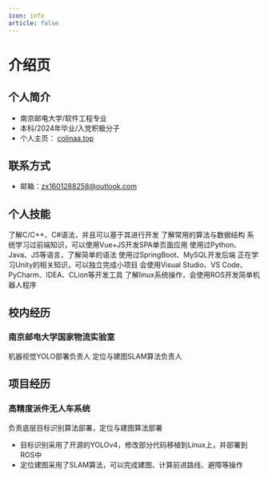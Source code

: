 ```yaml
---
icon: info
article: false
---
```


# 介绍页

## 个人简介

- 南京邮电大学/软件工程专业
- 本科/2024年毕业/入党积极分子
- 个人主页： [colinaa.top](https://colinaa.top)

## 联系方式

- 邮箱：zx1601288258@outlook.com

## 个人技能

了解C/C++、C#语法，并且可以基于其进行开发
了解常用的算法与数据结构
系统学习过前端知识，可以使用Vue+JS开发SPA单页面应用
使用过Python、Java、JS等语言，了解简单的语法
使用过SpringBoot、MySQL开发后端
正在学习Unity的相关知识，可以独立完成小项目
会使用Visual Studio、VS Code、PyCharm、IDEA、CLion等开发工具
了解linux系统操作，会使用ROS开发简单机器人程序

## 校内经历


### 南京邮电大学国家物流实验室

机器视觉YOLO部署负责人
定位与建图SLAM算法负责人

## 项目经历

### 高精度派件无人车系统

负责底层目标识别算法部署，定位与建图算法部署


- 目标识别采用了开源的YOLOv4，修改部分代码移植到Linux上，并部署到ROS中
- 定位建图采用了SLAM算法，可以完成建图、计算前进路线、避障等操作


